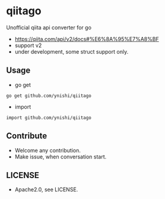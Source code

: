# qiitago
Unofficial qiita api converter for go
* https://qiita.com/api/v2/docs#%E6%8A%95%E7%A8%BF
* support v2
* under development, some struct support only.

## Usage
* go get 
```
go get github.com/ynishi/qiitago
```
* import
```
import github.com/ynishi/qiitago
```

## Contribute
* Welcome any contribution.
* Make issue, when conversation start.

## LICENSE
* Apache2.0, see LICENSE.
